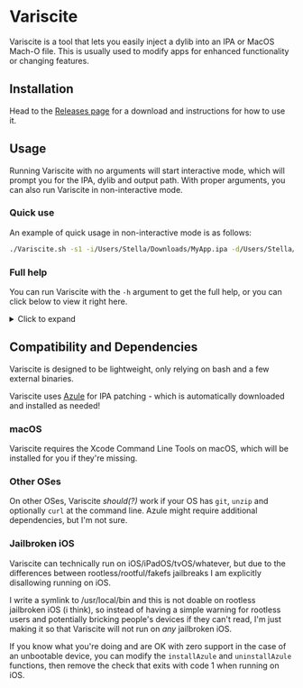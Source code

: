 # Variscite
Variscite is a tool that lets you easily inject a dylib into an IPA or MacOS Mach-O file.
This is usually used to modify apps for enhanced functionality or changing features.


## Installation
Head to the [Releases page](https://github.com/ThatStella7922/Variscite/releases) for a download and instructions for how to use it.

<!-- Alternatively, you can run Variscite one-time with the following command in a terminal:
```sh
curl -LJ https://github.com/ThatStella7922/Variscite/raw/master/Variscite.sh | bash
```
-->

## Usage
Running Variscite with no arguments will start interactive mode, which will prompt you for the IPA, dylib and output path. With proper arguments, you can also run Variscite in non-interactive mode. 

### Quick use
An example of quick usage in non-interactive mode is as follows:
```sh
./Variscite.sh -s1 -i/Users/Stella/Downloads/MyApp.ipa -d/Users/Stella/Downloads/MyDylib.dylib -o/Users/Stella/Desktop/
```

### Full help
You can run Variscite with the `-h` argument to get the full help, or you can click below to view it right here.
<details><summary>Click to expand</summary>
<p>

```
./Variscite.sh -h 
[*] Variscite 2023.315.1
[*] https://github.com/ThatStella7922/Variscite

[?] Variscite is a tool that lets you easily inject a library (dylib) into an iOS app archive (IPA file).
[?] This is usually used to modify apps for enhanced functionality or changing features.
[?]
[?] Variscite Arguments
[?] -h or --h   Show this help.
[?] -iA or --iA Install Azule and exit. May prompt for password during sudo.
[?] -uA or --uA Uninstall Azule and exit. May prompt for password during sudo.
[?]
[?] -s1         Enable non-interactive mode. Requires specifying arguments.
[?] -i[path]    Specify an IPA file. Example: -i/Users/Stella/Downloads/SomeApp.ipa
[?] -d[path]    Specify a dylib. Example: -d/Users/Stella/Downloads/SomeLibrary.dylib
[?] -o[path]    Specify an output path. Example: -o/Users/Stella/Downloads/
[?]
[?] Variscite Behavior
[?] If -s1 isn't passed, Variscite will run in interactive mode using options in -i, -d and -o.
[?] If one of those three arguments wasn't passed, Variscite will prompt during execution.
[?]
[?] If -s1 is passed, Variscite will run in non-interactive mode using options in -i, -d and -o.
[!] If any one of those three arguments is missing, Variscite will error out and exit.
[?]
[?] Good to Know
[!] If Azule isn't installed and -s1 is passed, Variscite will error out and exit.
```

</p>
</details>

## Compatibility and Dependencies
Variscite is designed to be lightweight, only relying on bash and a few external binaries.

Variscite uses [Azule](https://github.com/Al4ise/Azule) for IPA patching - which is automatically downloaded and installed as needed!

### macOS
Variscite requires the Xcode Command Line Tools on macOS, which will be installed for you if they're missing.

### Other OSes
On other OSes, Variscite *should(?)* work if your OS has `git`, `unzip` and optionally `curl` at the command line. Azule might require additional dependencies, but I'm not sure.

### Jailbroken iOS
Variscite can technically run on iOS/iPadOS/tvOS/whatever, but due to the differences between rootless/rootful/fakefs jailbreaks I am explicitly disallowing running on iOS.

I write a symlink to /usr/local/bin and this is not doable on rootless jailbroken iOS (i think), so instead of having a simple warning for rootless users and potentially bricking people's devices if they can't read, I'm just making it so that Variscite will not run on *any* jailbroken iOS.

If you know what you're doing and are OK with zero support in the case of an unbootable device, you can modify the `installAzule` and `uninstallAzule` functions, then remove the check that exits with code 1 when running on iOS. 